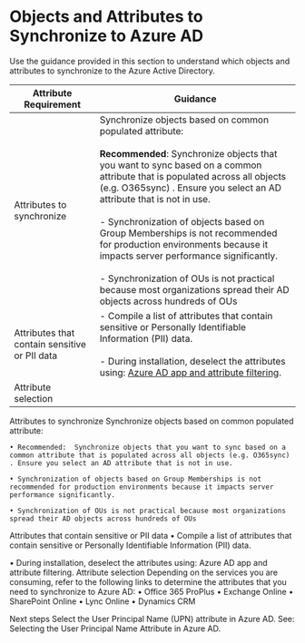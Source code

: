 # Objects and Attributes to Synchronize to Azure AD

Use the guidance provided in this section to understand which objects and attributes to synchronize to the Azure Active Directory.

|**Attribute Requirement** | **Guidance** |  
| -------------| -------------| 
|Attributes to synchronize | Synchronize objects based on common populated attribute: <br/><br/> **Recommended**: Synchronize objects that you want to sync based on a common attribute that is populated across all objects (e.g. O365sync) . Ensure you select an AD attribute that is not in use. <br/><br/> - Synchronization of objects based on Group Memberships is not recommended for production environments because it impacts server  performance significantly. <br/><br/> - Synchronization of OUs is not practical because most organizations spread their AD objects across hundreds of OUs |
|Attributes that contain sensitive or PII data  | - Compile a list of attributes that contain sensitive or Personally Identifiable Information (PII) data. <br/><br/> - During installation, deselect the attributes using:  [Azure AD app and attribute filtering](https://docs.microsoft.com/en-us/azure/active-directory/connect/active-directory-aadconnect-get-started-custom#azure-ad-app-and-attribute-filtering).  |
|Attribute selection ||



Attributes to synchronize	Synchronize objects based on common populated attribute:
	
	• Recommended:  Synchronize objects that you want to sync based on a common attribute that is populated across all objects (e.g. O365sync) . Ensure you select an AD attribute that is not in use.
	
	• Synchronization of objects based on Group Memberships is not recommended for production environments because it impacts server  performance significantly. 
	
	• Synchronization of OUs is not practical because most organizations spread their AD objects across hundreds of OUs
Attributes that contain sensitive or PII data 	• Compile a list of attributes that contain sensitive or Personally Identifiable Information (PII) data.  
	
  • During installation, deselect the attributes using:  Azure AD app and attribute filtering. 
Attribute selection	Depending on the services you are consuming, refer to the following links to determine the attributes that you need to synchronize to Azure AD:
	        • Office 365 ProPlus
	        • Exchange Online
	        • SharePoint Online
	        • Lync Online
	        • Dynamics CRM


Next steps 
Select the User Principal Name (UPN) attribute in Azure AD. See: Selecting the User Principal Name Attribute in Azure AD.


